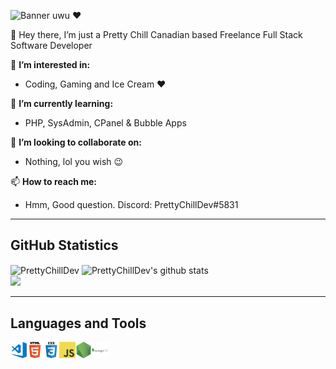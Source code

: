 ![Banner uwu ❤️](https://media.discordapp.net/attachments/734686866690932767/825343235920363530/image0.png)

👋 Hey there, I’m just a Pretty Chill Canadian based Freelance Full Stack Software Developer

👀 __**I’m interested in:**__
* Coding, Gaming and Ice Cream ❤️

🌱 __**I’m currently learning:**__ 
* PHP, SysAdmin, CPanel & Bubble Apps 

💞️ __**I’m looking to collaborate on:**__ 
* Nothing, lol you wish 😉

📫 __**How to reach me:**__
* Hmm, Good question. Discord: PrettyChillDev#5831

---

## GitHub Statistics
<img align="center" src="https://github-readme-stats.vercel.app/api?username=ChillCordDev&show_icons=true&theme=dracula" alt="PrettyChillDev" height="200"/>
<img align="center" src="https://github-readme-stats.vercel.app/api/top-langs/?username=ChillCordDev&theme=dracula" alt="PrettyChillDev's github stats"/>
<div><img src="https://github-profile-trophy.vercel.app/?username=ChillCordDev&theme=dracula" width="1200"></div>

---

## Languages and Tools

<img align="left" alt="Visual Studio Code" width="26px" src="https://raw.githubusercontent.com/github/explore/80688e429a7d4ef2fca1e82350fe8e3517d3494d/topics/visual-studio-code/visual-studio-code.png" />
<img align="left" alt="HTML5" width="26px" src="https://raw.githubusercontent.com/github/explore/80688e429a7d4ef2fca1e82350fe8e3517d3494d/topics/html/html.png" />
<img align="left" alt="CSS3" width="26px" src="https://raw.githubusercontent.com/github/explore/80688e429a7d4ef2fca1e82350fe8e3517d3494d/topics/css/css.png" />
<img align="left" alt="JavaScript" width="26px" src="https://raw.githubusercontent.com/github/explore/80688e429a7d4ef2fca1e82350fe8e3517d3494d/topics/javascript/javascript.png" />
<img align="left" alt="Node.js" width="26px" src="https://raw.githubusercontent.com/github/explore/80688e429a7d4ef2fca1e82350fe8e3517d3494d/topics/nodejs/nodejs.png" />
<img align="left" alt="MongoDB" width="26px" src="https://raw.githubusercontent.com/github/explore/80688e429a7d4ef2fca1e82350fe8e3517d3494d/topics/mongodb/mongodb.png" />
